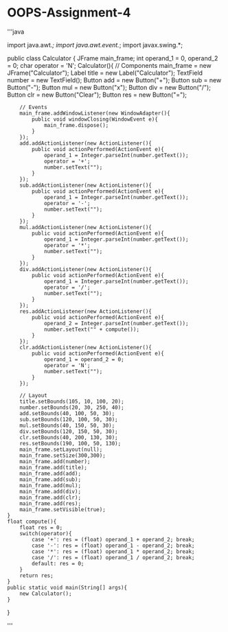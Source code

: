 # OOPS-Assignment-4

'''java

import java.awt.*;
import java.awt.event.*;
import javax.swing.*;

public class Calculator {
    JFrame main_frame;
    int operand_1 = 0, operand_2 = 0;
    char operator = 'N';
    Calculator(){
        // Components
        main_frame = new JFrame("Calculator");
        Label title = new Label("Calculator");
        TextField number = new TextField();
        Button add = new Button("+");
        Button sub = new Button("-");
        Button mul = new Button("x");
        Button div = new Button("/");
        Button clr = new Button("Clear");
        Button res = new Button("=");

        // Events
        main_frame.addWindowListener(new WindowAdapter(){
            public void windowClosing(WindowEvent e){
                main_frame.dispose();
            }
        });
        add.addActionListener(new ActionListener(){
            public void actionPerformed(ActionEvent e){
                operand_1 = Integer.parseInt(number.getText());
                operator = '+';
                number.setText("");
            }
        });
        sub.addActionListener(new ActionListener(){
            public void actionPerformed(ActionEvent e){
                operand_1 = Integer.parseInt(number.getText());
                operator = '-';
                number.setText("");
            }
        });
        mul.addActionListener(new ActionListener(){
            public void actionPerformed(ActionEvent e){
                operand_1 = Integer.parseInt(number.getText());
                operator = '*';
                number.setText("");
            }
        });
        div.addActionListener(new ActionListener(){
            public void actionPerformed(ActionEvent e){
                operand_1 = Integer.parseInt(number.getText());
                operator = '/';
                number.setText("");
            }
        });
        res.addActionListener(new ActionListener(){
            public void actionPerformed(ActionEvent e){
                operand_2 = Integer.parseInt(number.getText());
                number.setText("" + compute());
            }
        });
        clr.addActionListener(new ActionListener(){
            public void actionPerformed(ActionEvent e){
                operand_1 = operand_2 = 0;
                operator = 'N';       
                number.setText("");         
            }
        });

        // Layout
        title.setBounds(105, 10, 100, 20);
        number.setBounds(20, 30, 250, 40);
        add.setBounds(40, 100, 50, 30);
        sub.setBounds(120, 100, 50, 30);
        mul.setBounds(40, 150, 50, 30);
        div.setBounds(120, 150, 50, 30);
        clr.setBounds(40, 200, 130, 30);
        res.setBounds(190, 100, 50, 130);
        main_frame.setLayout(null);
        main_frame.setSize(300,300);
        main_frame.add(number);
        main_frame.add(title);
        main_frame.add(add);
        main_frame.add(sub);
        main_frame.add(mul);
        main_frame.add(div);
        main_frame.add(clr);
        main_frame.add(res);
        main_frame.setVisible(true);
    }    
    float compute(){
        float res = 0;
        switch(operator){
            case '+': res = (float) operand_1 + operand_2; break;
            case '-': res = (float) operand_1 - operand_2; break;
            case '*': res = (float) operand_1 * operand_2; break;
            case '/': res = (float) operand_1 / operand_2; break;
            default: res = 0;
        }
        return res;
    }
    public static void main(String[] args){
        new Calculator();
    }
}


'''
